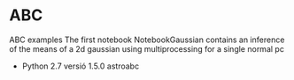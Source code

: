 # ABC
ABC examples
The first notebook NotebookGaussian contains an inference of the means of a 2d gaussian using multiprocessing for a single normal pc
  * Python 2.7 versió 1.5.0 astroabc
